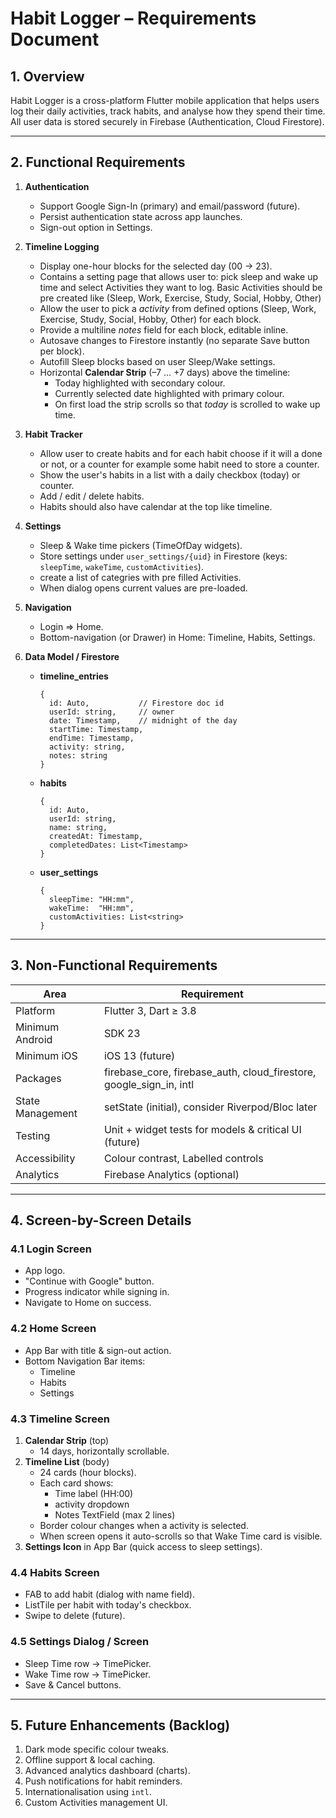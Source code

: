 # Habit Logger – Requirements Document

## 1. Overview
Habit Logger is a cross-platform Flutter mobile application that helps users log their daily activities, track habits, and analyse how they spend their time.  All user data is stored securely in Firebase (Authentication, Cloud Firestore).

---

## 2. Functional Requirements

1. **Authentication**
   - Support Google Sign-In (primary) and email/password (future).
   - Persist authentication state across app launches.
   - Sign-out option in Settings.

2. **Timeline Logging**
   - Display one-hour blocks for the selected day (00 → 23).
   - Contains a setting page that allows user to: pick sleep and wake up time and select Activities they want to log. Basic Activities should be pre created like (Sleep, Work, Exercise, Study, Social, Hobby, Other)
   - Allow the user to pick a _activity_ from defined options (Sleep, Work, Exercise, Study, Social, Hobby, Other) for each block.
   - Provide a multiline _notes_ field for each block, editable inline.
   - Autosave changes to Firestore instantly (no separate Save button per block).
   - Autofill Sleep blocks based on user Sleep/Wake settings.
   - Horizontal **Calendar Strip** (–7 … +7 days) above the timeline:
     - Today highlighted with secondary colour.
     - Currently selected date highlighted with primary colour.
     - On first load the strip scrolls so that _today_ is scrolled to wake up time.

3. **Habit Tracker**
   - Allow user to create habits and for each habit choose if it will a done or not, or a counter for example some habit need to store a counter.
   - Show the user's habits in a list with a daily checkbox (today) or counter.
   - Add / edit / delete habits.
   - Habits should also have calendar at the top like timeline.

4. **Settings**
   - Sleep & Wake time pickers (TimeOfDay widgets).
   - Store settings under `user_settings/{uid}` in Firestore (keys: `sleepTime`, `wakeTime`, `customActivities`).
   - create a list of categries with pre filled Activities.
   - When dialog opens current values are pre-loaded.

5. **Navigation**
   - Login ⇒ Home.
   - Bottom-navigation (or Drawer) in Home: Timeline, Habits, Settings.

6. **Data Model / Firestore**
   - **timeline_entries**
     ```
     {
       id: Auto,           // Firestore doc id
       userId: string,     // owner
       date: Timestamp,    // midnight of the day
       startTime: Timestamp,
       endTime: Timestamp,
       activity: string,
       notes: string
     }
     ```
   - **habits**
     ```
     {
       id: Auto,
       userId: string,
       name: string,
       createdAt: Timestamp,
       completedDates: List<Timestamp>
     }
     ```
   - **user_settings**
     ```
     {
       sleepTime: "HH:mm",
       wakeTime:  "HH:mm",
       customActivities: List<string>
     }
     ```

---

## 3. Non-Functional Requirements

| Area               | Requirement                                                |
|--------------------|------------------------------------------------------------|
| Platform           | Flutter 3, Dart ≥ 3.8                                      |
| Minimum Android    | SDK 23                                                     |
| Minimum iOS        | iOS 13 (future)                                           |
| Packages           | firebase_core, firebase_auth, cloud_firestore, google_sign_in, intl |
| State Management   | setState (initial), consider Riverpod/Bloc later           |
| Testing            | Unit + widget tests for models & critical UI (future)      |
| Accessibility      | Colour contrast, Labelled controls                         |
| Analytics          | Firebase Analytics (optional)                              |

---

## 4. Screen-by-Screen Details

### 4.1 Login Screen
- App logo.
- "Continue with Google" button.
- Progress indicator while signing in.
- Navigate to Home on success.

### 4.2 Home Screen
- App Bar with title & sign-out action.
- Bottom Navigation Bar items:
  - Timeline
  - Habits
  - Settings

### 4.3 Timeline Screen
1. **Calendar Strip** (top)
   - 14 days, horizontally scrollable.
2. **Timeline List** (body)
   - 24 cards (hour blocks).
   - Each card shows:
     - Time label (HH:00)
     - activity dropdown
     - Notes TextField (max 2 lines)
   - Border colour changes when a activity is selected.
   - When screen opens it auto-scrolls so that Wake Time card is visible.
3. **Settings Icon** in App Bar (quick access to sleep settings).

### 4.4 Habits Screen
- FAB to add habit (dialog with name field).
- ListTile per habit with today's checkbox.
- Swipe to delete (future).

### 4.5 Settings Dialog / Screen
- Sleep Time row → TimePicker.
- Wake Time row  → TimePicker.
- Save & Cancel buttons.

---

## 5. Future Enhancements (Backlog)
1. Dark mode specific colour tweaks.
2. Offline support & local caching.
3. Advanced analytics dashboard (charts).
4. Push notifications for habit reminders.
5. Internationalisation using `intl`.
6. Custom Activities management UI. 